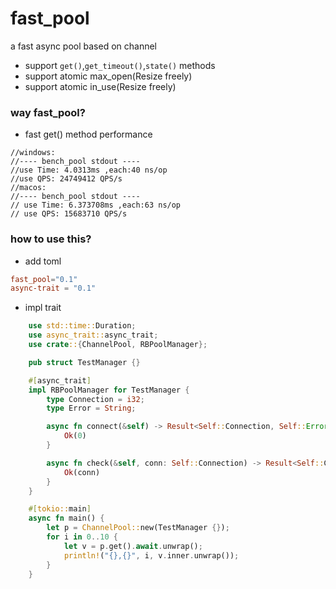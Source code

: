 # fast_pool
a fast async pool based on channel
* support `get()`,`get_timeout()`,`state()` methods
* support atomic max_open(Resize freely)
* support atomic in_use(Resize freely)

### way fast_pool?

* fast get() method performance
```log
//windows:
//---- bench_pool stdout ----
//use Time: 4.0313ms ,each:40 ns/op
//use QPS: 24749412 QPS/s
//macos:
//---- bench_pool stdout ----
// use Time: 6.373708ms ,each:63 ns/op
// use QPS: 15683710 QPS/s
```


### how to use this?

* add toml
```toml
fast_pool="0.1"
async-trait = "0.1"
```
* impl trait
```rust
    use std::time::Duration;
    use async_trait::async_trait;
    use crate::{ChannelPool, RBPoolManager};

    pub struct TestManager {}

    #[async_trait]
    impl RBPoolManager for TestManager {
        type Connection = i32;
        type Error = String;

        async fn connect(&self) -> Result<Self::Connection, Self::Error> {
            Ok(0)
        }

        async fn check(&self, conn: Self::Connection) -> Result<Self::Connection, Self::Error> {
            Ok(conn)
        }
    }

    #[tokio::main]
    async fn main() {
        let p = ChannelPool::new(TestManager {});
        for i in 0..10 {
            let v = p.get().await.unwrap();
            println!("{},{}", i, v.inner.unwrap());
        }
    }

```